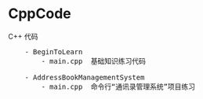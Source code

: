# CppCode
C++ 代码
<pre>
    - BeginToLearn    
        - main.cpp  基础知识练习代码
    
    - AddressBookManagementSystem
        - main.cpp  命令行“通讯录管理系统”项目练习
        
</pre>